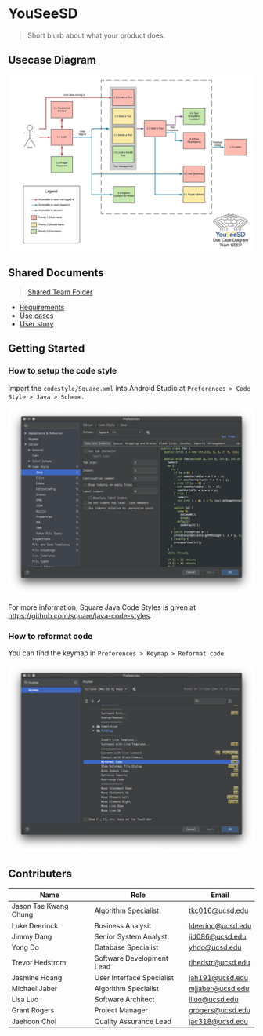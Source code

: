 # YouSeeSD

> Short blurb about what your product does.

## Usecase Diagram

![UsecaseDiagram](https://raw.githubusercontent.com/Shmaug/YouSeeSD/master/screenshots/usecase_diagram.jpeg)

## Shared Documents

> [Shared Team Folder](https://drive.google.com/drive/u/2/folders/1oPU8XP1Roqrq_Mw1K2Q1nAPO6X8Ggnh6)

* [Requirements](https://drive.google.com/drive/u/2/folders/1oPU8XP1Roqrq_Mw1K2Q1nAPO6X8Ggnh6)
* [Use cases](https://docs.google.com/document/d/1z8ji4NFVDm0iHea319vruY-p7nbdJgUSOLFyklI361o/edit?usp=sharing)
* [User story](https://docs.google.com/document/d/119KrlIXgkzI2CvsMbKuN--wdjRUIS0i8g_sWcm4_NP0/edit?usp=sharing)

## Getting Started


### How to setup the code style

Import the `codestyle/Square.xml` into Android Studio at `Preferences > Code Style > Java > Scheme`.

![CodeStyleGuide](https://raw.githubusercontent.com/Shmaug/YouSeeSD/master/codestyle/codestyle.png)

For more information, Square Java Code Styles is given at https://github.com/square/java-code-styles.

### How to reformat code

You can find the keymap in `Preferences > Keymap > Reformat code`.

![FormatCodeGuide](https://raw.githubusercontent.com/Shmaug/YouSeeSD/master/codestyle/formatcode.png)

## Contributers
| Name | Role | Email |
|------|------|-------|
| Jason Tae Kwang Chung | Algorithm Specialist | tkc016@ucsd.edu |
| Luke Deerinck | Business Analysit |	ldeerinc@ucsd.edu	|
| Jimmy Dang | Senior System Analyst | jid086@ucsd.edu |
| Yong Do | Database Specialist | yhdo@ucsd.edu|
| Trevor Hedstrom | Software Development Lead |	tjhedstr@ucsd.edu	|
| Jasmine Hoang |	User Interface Specialist | jah191@ucsd.edu	|
| Michael Jaber	| Algorithm Specialist | mjjaber@ucsd.edu |
| Lisa Luo | Software Architect | llluo@ucsd.edu |
| Grant Rogers | Project Manager | grogers@ucsd.edu |
| Jaehoon Choi | Quality Assurance Lead | jac318@ucsd.edu |
